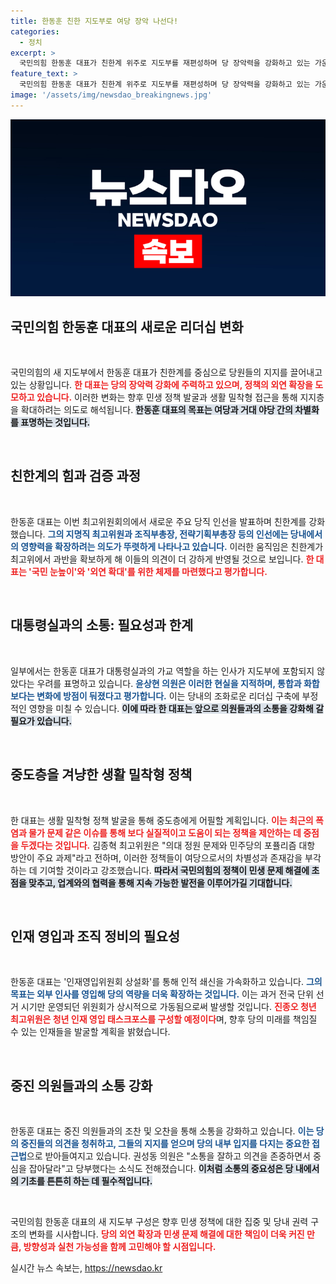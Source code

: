 ```yaml
---
title: 한동훈 친한 지도부로 여당 장악 나선다!
categories:
  - 정치
excerpt: >
  국민의힘 한동훈 대표가 친한계 위주로 지도부를 재편성하며 당 장악력을 강화하고 있는 가운데, 민생 정책 추진과 외연 확장을 통해 거대 야당과의 차별화에 나섰습니다. 
feature_text: >
  국민의힘 한동훈 대표가 친한계 위주로 지도부를 재편성하며 당 장악력을 강화하고 있는 가운데, 민생 정책 추진과 외연 확장을 통해 거대 야당과의 차별화에 나섰습니다. 
image: '/assets/img/newsdao_breakingnews.jpg'
---
```


<p><img src="/assets/img/newsdao_breakingnews.jpg" alt="cryptoinkorea 속보" /></p>

<h2 data-ke-size="size26">국민의힘 한동훈 대표의 새로운 리더십 변화</h2>

<p data-ke-size="size16">&nbsp;</p>

<p>국민의힘의 새 지도부에서 한동훈 대표가 친한계를 중심으로 당원들의 지지를 끌어내고 있는 상황입니다. <b><span style="color: #ee2323;">한 대표는 당의 장악력 강화에 주력하고 있으며, 정책의 외연 확장을 도모하고 있습니다.</span></b> 이러한 변화는 향후 민생 정책 발굴과 생활 밀착형 접근을 통해 지지층을 확대하려는 의도로 해석됩니다. <b><span style="background-color: #21538527;">한동훈 대표의 목표는 여당과 거대 야당 간의 차별화를 표명하는 것입니다.</span></b></p>

<p data-ke-size="size16">&nbsp;</p>

<h2 data-ke-size="size26">친한계의 힘과 검증 과정</h2>

<p data-ke-size="size16">&nbsp;</p>

<p>한동훈 대표는 이번 최고위원회의에서 새로운 주요 당직 인선을 발표하며 친한계를 강화했습니다. <b><span style="color: #1a5490;">그의 지명직 최고위원과 조직부총장, 전략기획부총장 등의 인선에는 당내에서의 영향력을 확장하려는 의도가 뚜렷하게 나타나고 있습니다.</span></b> 이러한 움직임은 친한계가 최고위에서 과반을 확보하게 해 이들의 의견이 더 강하게 반영될 것으로 보입니다. <b><span style="color: #ee2323;">한 대표는 '국민 눈높이'와 '외연 확대'를 위한 체제를 마련했다고 평가합니다.</span></b></p>

<p data-ke-size="size16">&nbsp;</p>

<h2 data-ke-size="size26">대통령실과의 소통: 필요성과 한계</h2>

<p data-ke-size="size16">&nbsp;</p>

<p>일부에서는 한동훈 대표가 대통령실과의 가교 역할을 하는 인사가 지도부에 포함되지 않았다는 우려를 표명하고 있습니다. <b><span style="color: #1a5490;">윤상현 의원은 이러한 현실을 지적하며, 통합과 화합보다는 변화에 방점이 둬졌다고 평가합니다.</span></b> 이는 당내의 조화로운 리더십 구축에 부정적인 영향을 미칠 수 있습니다. <b><span style="background-color: #21538527;">이에 따라 한 대표는 앞으로 의원들과의 소통을 강화해 갈 필요가 있습니다.</span></b></p>

<p data-ke-size="size16">&nbsp;</p>

<h2 data-ke-size="size26">중도층을 겨냥한 생활 밀착형 정책</h2>

<p data-ke-size="size16">&nbsp;</p>

<p>한 대표는 생활 밀착형 정책 발굴을 통해 중도층에게 어필할 계획입니다. <b><span style="color: #ee2323;">이는 최근의 폭염과 물가 문제 같은 이슈를 통해 보다 실질적이고 도움이 되는 정책을 제안하는 데 중점을 두겠다는 것입니다.</span></b> 김종혁 최고위원은 "의대 정원 문제와 민주당의 포퓰리즘 대항 방안이 주요 과제"라고 전하며, 이러한 정책들이 여당으로서의 차별성과 존재감을 부각하는 데 기여할 것이라고 강조했습니다. <b><span style="background-color: #21538527;">따라서 국민의힘의 정책이 민생 문제 해결에 초점을 맞추고, 업계와의 협력을 통해 지속 가능한 발전을 이루어가길 기대합니다.</span></b></p>

<p data-ke-size="size16">&nbsp;</p>

<h2 data-ke-size="size26">인재 영입과 조직 정비의 필요성</h2>

<p data-ke-size="size16">&nbsp;</p>

<p>한동훈 대표는 '인재영입위원회 상설화'를 통해 인적 쇄신을 가속화하고 있습니다. <b><span style="color: #1a5490;">그의 목표는 외부 인사를 영입해 당의 역량을 더욱 확장하는 것입니다.</span></b> 이는 과거 전국 단위 선거 시기만 운영되던 위원회가 상시적으로 가동됨으로써 발생할 것입니다. <b><span style="color: #ee2323;">진종오 청년 최고위원은 청년 인재 영입 태스크포스를 구성할 예정이다</span></b>며, 향후 당의 미래를 책임질 수 있는 인재들을 발굴할 계획을 밝혔습니다.</p>

<p data-ke-size="size16">&nbsp;</p>

<h2 data-ke-size="size26">중진 의원들과의 소통 강화</h2>

<p data-ke-size="size16">&nbsp;</p>

<p>한동훈 대표는 중진 의원들과의 조찬 및 오찬을 통해 소통을 강화하고 있습니다. <b><span style="color: #1a5490;">이는 당의 중진들의 의견을 청취하고, 그들의 지지를 얻으며 당의 내부 입지를 다지는 중요한 접근법</span></b>으로 받아들여지고 있습니다. 권성동 의원은 "소통을 잘하고 의견을 존중하면서 중심을 잡아달라"고 당부했다는 소식도 전해졌습니다. <b><span style="background-color: #21538527;">이처럼 소통의 중요성은 당 내에서의 기초를 튼튼히 하는 데 필수적입니다.</span></b></p>

<p data-ke-size="size16">&nbsp;</p>

<p>국민의힘 한동훈 대표의 새 지도부 구성은 향후 민생 정책에 대한 집중 및 당내 권력 구조의 변화를 시사합니다. <b><span style="color: #ee2323;">당의 외연 확장과 민생 문제 해결에 대한 책임이 더욱 커진 만큼, 방향성과 실천 가능성을 함께 고민해야 할 시점입니다.</span></b></p>
실시간 뉴스 속보는, <a href="https://newsdao.kr" rel="dofollow">https://newsdao.kr</a>


